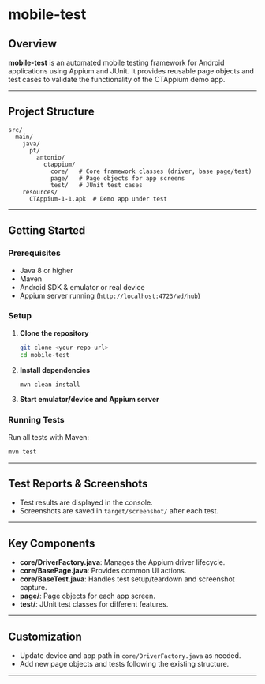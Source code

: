 # mobile-test

## Overview

**mobile-test** is an automated mobile testing framework for Android applications using Appium and JUnit. It provides reusable page objects and test cases to validate the functionality of the CTAppium demo app.

---

## Project Structure

```
src/
  main/
    java/
      pt/
        antonio/
          ctappium/
            core/   # Core framework classes (driver, base page/test)
            page/   # Page objects for app screens
            test/   # JUnit test cases
    resources/
      CTAppium-1-1.apk  # Demo app under test
```

---

## Getting Started

### Prerequisites

- Java 8 or higher
- Maven
- Android SDK & emulator or real device
- Appium server running (`http://localhost:4723/wd/hub`)

### Setup

1. **Clone the repository**
   ```sh
   git clone <your-repo-url>
   cd mobile-test
   ```
2. **Install dependencies**
   ```sh
   mvn clean install
   ```
3. **Start emulator/device and Appium server**

### Running Tests

Run all tests with Maven:
```sh
mvn test
```

---

## Test Reports & Screenshots

- Test results are displayed in the console.
- Screenshots are saved in `target/screenshot/` after each test.

---

## Key Components

- **core/DriverFactory.java**: Manages the Appium driver lifecycle.
- **core/BasePage.java**: Provides common UI actions.
- **core/BaseTest.java**: Handles test setup/teardown and screenshot capture.
- **page/**: Page objects for each app screen.
- **test/**: JUnit test classes for different features.

---

## Customization

- Update device and app path in `core/DriverFactory.java` as needed.
- Add new page objects and tests following the existing structure.

---